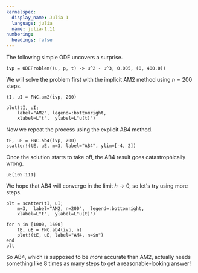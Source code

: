 ```yaml
---
kernelspec:
  display_name: Julia 1
  language: julia
  name: julia-1.11
numbering:
  headings: false
---
```

The following simple ODE uncovers a surprise.

```{code-cell}
ivp = ODEProblem((u, p, t) -> u^2 - u^3, 0.005, (0, 400.0))
```

We will solve the problem first with the implicit AM2 method using $n=200$ steps.

```{code-cell}
tI, uI = FNC.am2(ivp, 200)

plot(tI, uI;
    label="AM2", legend=:bottomright,
    xlabel=L"t",  ylabel=L"u(t)")
```

Now we repeat the process using the explicit AB4 method.

```{code-cell}
tE, uE = FNC.ab4(ivp, 200)
scatter!(tE, uE, m=3, label="AB4", ylim=[-4, 2])
```

Once the solution starts to take off, the AB4 result goes catastrophically wrong.

```{code-cell}
uE[105:111]
```

We hope that AB4 will converge in the limit $h\to 0$, so let's try using more steps.

```{code-cell}
plt = scatter(tI, uI;
    m=3,  label="AM2, n=200",  legend=:bottomright,
    xlabel=L"t",  ylabel=L"u(t)")

for n in [1000, 1600]
    tE, uE = FNC.ab4(ivp, n)
    plot!(tE, uE, label="AM4, n=$n")
end
plt
```

So AB4, which is supposed to be _more_ accurate than AM2, actually needs something like 8 times as many steps to get a reasonable-looking answer!
